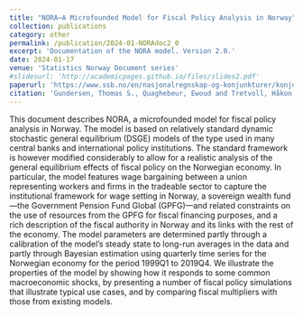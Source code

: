```yaml
---
title: "NORA—A Microfounded Model for Fiscal Policy Analysis in Norway"
collection: publications
category: other
permalink: /publication/2024-01-NORAdoc2_0
excerpt: 'Documentation of the NORA model. Version 2.0.'
date: 2024-01-17
venue: 'Statistics Norway Document series'
#slidesurl: 'http://academicpages.github.io/files/slides2.pdf'
paperurl: 'https://www.ssb.no/en/nasjonalregnskap-og-konjunkturer/konjunkturer/artikler/nora--a-microfounded-model-for-fiscal-policy-analysis-in-norway'
citation: 'Gundersen, Thomas S., Quaghebeur, Ewoud and Tretvoll, Håkon (2024). "NORA—A Microfounded Model for Fiscal Policy Analysis in Norway", <i>Documents</i> 2024/4, Statistics Norway'
---
```


This document describes NORA, a microfounded model for fiscal policy analysis in Norway. The model is based on relatively standard dynamic stochastic general equilibrium (DSGE) models of the type used in many central banks and international policy institutions. The standard framework is however modified considerably to allow for a realistic analysis of the general equilibrium effects of fiscal policy on the Norwegian economy. In particular, the model features wage bargaining between a union representing workers and firms in the tradeable sector to capture the institutional framework for wage setting in Norway, a sovereign wealth fund—the Government Pension Fund Global (GPFG)—and related constraints on the use of resources from the GPFG for fiscal financing purposes, and a rich description of the fiscal authority in Norway and its links with the rest of the economy. The model parameters are determined partly through a calibration of the model’s steady state to long-run averages in the data and partly through Bayesian estimation using quarterly time series for the Norwegian economy for the period 1999Q1 to 2019Q4. We illustrate the properties of the model by showing how it responds to some common macroeconomic shocks, by presenting a number of fiscal policy simulations that illustrate typical use cases, and by comparing fiscal multipliers with those from existing models.
